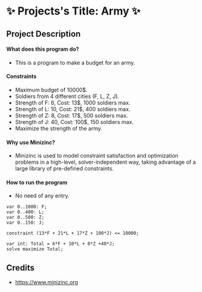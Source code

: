 # ✨ Projects's Title: Army ✨

## Project Description

#### What does this program do?
* This is a program to make a budget for an army.

#### Constraints
* Maximum budget of 10000$.
* Soldiers from 4 different cities (F, L, Z, J).
* Strength of F: 6, Cost: 13$, 1000 soldiers max.
* Strength of L: 10, Cost: 21$, 400 soldiers max.
* Strength of Z: 8, Cost: 17$, 500 soldiers max.
* Strength of J: 40, Cost: 100$, 150 soldiers max.
* Maximize the strength of the army.

#### Why use Minizinc?
* Minizinc is used to model constraint satisfaction and optimization problems in a high-level, solver-independent way, taking advantage of a large library of pre-defined constraints.

#### How to run the program
* No need of any entry.

```minizinc
var 0..1000: F;
var 0..400: L;
var 0..500: Z;
var 0..150: J;

constraint (13*F + 21*L + 17*Z + 100*J) <= 10000;

var int: Total = 6*F + 10*L + 8*Z +40*J;
solve maximize Total;
```

## Credits
* https://www.minizinc.org